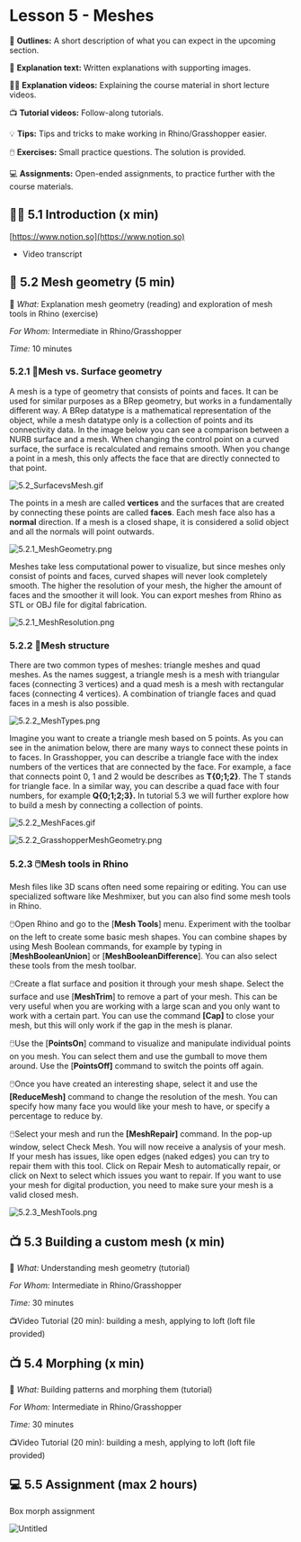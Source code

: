 # Lesson 5 - Meshes

📌 **Outlines:** A short description of what you can expect in the upcoming section.

📑 **Explanation text:** Written explanations with supporting images.

👩‍🏫 **Explanation videos:** Explaining the course material in short lecture videos.

📺 **Tutorial videos:** Follow-along tutorials.

💡 **Tips:** Tips and tricks to make working in Rhino/Grasshopper easier.

🖱️ **Exercises:** Small practice questions. The solution is provided.

💻 **Assignments:** Open-ended assignments, to practice further with the course materials.

## 👩‍🏫 5.1 Introduction (x min)

[https://www.notion.so](https://www.notion.so)

- Video transcript

    

    

## 📑 5.2 Mesh geometry (5 min)

<aside>

📌 *What:*         Explanation mesh geometry (reading) and exploration of mesh tools in Rhino (exercise)

*For Whom:* Intermediate in Rhino/Grasshopper

*Time:*          10 minutes

</aside>

### 5.2.1 📑Mesh vs. Surface geometry

A mesh is a type of geometry that consists of points and faces. It can be used for similar purposes as a BRep geometry, but works in a fundamentally different way. A BRep datatype is a mathematical representation of the object, while a mesh datatype only is a collection of points and its connectivity data. In the image below you can see a comparison between a NURB surface and a mesh. When changing the control point on a curved surface, the surface is recalculated and remains smooth. When you change a point in a mesh, this only affects the face that are directly connected to that point. 

![5.2_SurfacevsMesh.gif](5.2_SurfacevsMesh.gif)

The points in a mesh are called **vertices** and the surfaces that are created by connecting these points are called **faces**. Each mesh face also has a **normal** direction. If a mesh is a closed shape, it is considered a solid object and all the normals will point outwards. 

![5.2.1_MeshGeometry.png](5.2.1_MeshGeometry.png)

Meshes take less computational power to visualize, but since meshes only consist of points and faces, curved shapes will never look completely smooth. The higher the resolution of your mesh, the higher the amount of faces and the smoother it will look. You can export meshes from Rhino as STL or OBJ file for digital fabrication.

![5.2.1_MeshResolution.png](5.2.1_MeshResolution.png)

### 5.2.2 📑Mesh structure

There are two common types of meshes: triangle meshes and quad meshes. As the names suggest, a triangle mesh is a mesh with triangular faces (connecting 3 vertices) and a quad mesh is a mesh with rectangular faces (connecting 4 vertices). A combination of triangle faces and quad faces in a mesh is also possible. 

![5.2.2_MeshTypes.png](5.2.2_MeshTypes.png)

Imagine you want to create a triangle mesh based on 5 points. As you can see in the animation below, there are many ways to connect these points in to faces. In Grasshopper, you can describe a triangle face with the index numbers of the vertices that are connected by the face. For example, a face that connects point 0, 1 and 2 would be describes as **T{0;1;2}**. The T stands for triangle face. In a similar way, you can describe a quad face with four numbers, for example **Q{0;1;2;3}.** In tutorial 5.3 we will further explore how to build a mesh by connecting a collection of points. 

![5.2.2_MeshFaces.gif](5.2.2_MeshFaces.gif)

![5.2.2_GrasshopperMeshGeometry.png](5.2.2_GrasshopperMeshGeometry.png)

### 5.2.3 🖱️Mesh tools in Rhino

Mesh files like 3D scans often need some repairing or editing. You can use specialized software like Meshmixer, but you can also find some mesh tools in Rhino. 

🖱️Open Rhino and go to the [**Mesh Tools**] menu. Experiment with the toolbar on the left to create some basic mesh shapes. You can combine shapes by using Mesh Boolean commands, for example by typing in [**MeshBooleanUnion**] or [**MeshBooleanDifference**]. You can also select these tools from the mesh toolbar. 

🖱️Create a flat surface and position it through your mesh shape. Select the surface and use [**MeshTrim**] to remove a part of your mesh. This can be very useful when you are working with a large scan and you only want to work with a certain part. You can use the command **[Cap]** to close your mesh, but this will only work if the gap in the mesh is planar. 

🖱️Use the [**PointsOn**] command to visualize and manipulate individual points on you mesh. You can select them and use the gumball to move them around. Use the [**PointsOff]** command to switch the points off again. 

🖱️Once you have created an interesting shape, select it and use the **[ReduceMesh]** command to change the resolution of the mesh. You can specify how many face you would like your mesh to have, or specify a percentage to reduce by. 

🖱️Select your mesh and run the **[MeshRepair]** command. In the pop-up window, select Check Mesh. You will now receive a analysis of your mesh. If your mesh has issues, like open edges (naked edges) you can try to repair them with this tool. Click on Repair Mesh to automatically repair, or click on Next to select which issues you want to repair. If you want to use your mesh for digital production, you need to make sure your mesh is a valid closed mesh. 

![5.2.3_MeshTools.png](5.2.3_MeshTools.png)

## 📺 5.3 Building a custom mesh (x min)

<aside>

📌 *What:*         Understanding mesh geometry (tutorial)

*For Whom:* Intermediate in Rhino/Grasshopper

*Time:*          30 minutes

</aside>

📺Video Tutorial (20 min): building a mesh, applying to loft (loft file provided)

## 📺 5.4 Morphing (x min)

<aside>

📌 *What:*         Building patterns and morphing them (tutorial)

*For Whom:* Intermediate in Rhino/Grasshopper

*Time:*          30 minutes

</aside>

📺Video Tutorial (20 min): building a mesh, applying to loft (loft file provided)

## 💻 5.5 Assignment (max 2 hours)

Box morph assignment 

![Untitled](Untitled.png)
